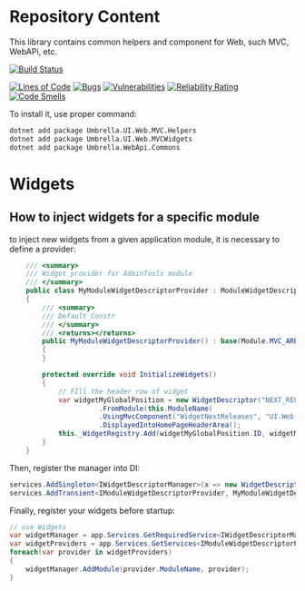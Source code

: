 # Repository Content
This library contains common helpers and component for Web, such MVC, WebAPi, etc.

[![Build Status](https://garaproject.visualstudio.com/UmbrellaFramework/_apis/build/status%2FUmbrella.Web.Helpers?repoName=fgaravaglia%2FUmbrella.Web.Helpers&branchName=main)](https://garaproject.visualstudio.com/UmbrellaFramework/_build/latest?definitionId=90&repoName=fgaravaglia%2FUmbrella.Web.Helpers&branchName=main)

[![Lines of Code](https://sonarcloud.io/api/project_badges/measure?project=Umbrella.Web.Helpers&metric=ncloc)](https://sonarcloud.io/summary/new_code?id=Umbrella.Web.Helpers)
[![Bugs](https://sonarcloud.io/api/project_badges/measure?project=Umbrella.Web.Helpers&metric=bugs)](https://sonarcloud.io/summary/new_code?id=Umbrella.Web.Helpers)
[![Vulnerabilities](https://sonarcloud.io/api/project_badges/measure?project=Umbrella.Web.Helpers&metric=vulnerabilities)](https://sonarcloud.io/summary/new_code?id=Umbrella.Web.Helpers)
[![Reliability Rating](https://sonarcloud.io/api/project_badges/measure?project=Umbrella.Web.Helpers&metric=reliability_rating)](https://sonarcloud.io/summary/new_code?id=Umbrella.Web.Helpers)
[![Code Smells](https://sonarcloud.io/api/project_badges/measure?project=Umbrella.Web.Helpers&metric=code_smells)](https://sonarcloud.io/summary/new_code?id=Umbrella.Web.Helpers)

To install it, use proper command:

```bat
dotnet add package Umbrella.UI.Web.MVC.Helpers
dotnet add package Umbrella.UI.Web.MVCWidgets
dotnet add package Umbrella.WebApi.Commons
```

# Widgets

## How to inject widgets for a specific module
to inject new widgets from a given application module, it is necessary to define a provider:

```c#
    /// <summary>
    /// Widget provider for AdminTools module
    /// </summary>
    public class MyModuleWidgetDescriptorProvider : ModuleWidgetDescriptorProvider, IModuleWidgetDescriptorProvider
    {
        /// <summary>
        /// Default Constr
        /// </summary>
        /// <returns></returns>
        public MyModuleWidgetDescriptorProvider() : base(Module.MVC_AREA)
        {
        }

        protected override void InitializeWidgets()
        {
            // FIll the header row of widget
            var widgetMyGlobalPosition = new WidgetDescriptor("NEXT_RELEASES", "Next Application Releases")
                      .FromModule(this.ModuleName)
                      .UsingMvcComponent("WidgetNextReleases", "UI.Web.MVCPortal.Areas.AdminTools.Widgets")
                      .DisplayedIntoHomePageHeaderArea();
            this._WidgetRegistry.Add(widgetMyGlobalPosition.ID, widgetMyGlobalPosition);
        }
    }
```

Then, register the manager into DI:

```c#
services.AddSingleton<IWidgetDescriptorManager>(x => new WidgetDescriptorComposer());
services.AddTransient<IModuleWidgetDescriptorProvider, MyModuleWidgetDescriptorProvider>();
```

Finally, register your widgets before startup:

```c#
// use Widgets
var widgetManager = app.Services.GetRequiredService<IWidgetDescriptorManager>();
var widgetProviders = app.Services.GetServices<IModuleWidgetDescriptorProvider>() ?? new List<IModuleWidgetDescriptorProvider>();
foreach(var provider in widgetProviders)
{
    widgetManager.AddModule(provider.ModuleName, provider);
}
```
